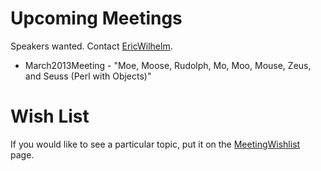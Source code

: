 # Upcoming Meetings

Speakers wanted.  Contact [EricWilhelm](/EricWilhelm).

* March2013Meeting - "Moe, Moose, Rudolph, Mo, Moo, Mouse, Zeus, and Seuss (Perl with Objects)"

# Wish List

If you would like to see a particular topic, put it on the [MeetingWishlist](/MeetingWishlist) page.
